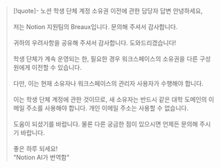 
> [!quote]- 노션 학생 단체 계정 소유권 이전에 관한 담당자 답변
> 안녕하세요,  
>    
> 저는 Notion 지원팀의 Breaux입니다. 문의해 주셔서 감사합니다.  
>    
> 귀하의 우려사항을 공유해 주셔서 감사합니다. 도와드리겠습니다!  
>    
> 학생 단체가 계속 운영되는 한, 필요한 경우 워크스페이스의 소유권을 다른 구성원에게 이전할 수 있습니다.  
>    
> 다만, 이는 현재 소유자나 워크스페이스의 관리자 사용자가 수행해야 합니다.  
>    
> 이는 학생 단체 계정에 관한 것이므로, 새 소유자는 반드시 같은 대학 도메인의 이메일 주소를 사용해야 합니다. 개인 이메일 주소는 사용할 수 없습니다.  
>    
> 도움이 되셨기를 바랍니다. 물론 다른 궁금한 점이 있으시면 언제든 문의해 주시기 바랍니다.  
>    
> 좋은 하루 되세요!  
> "Notion AI가 번역함"